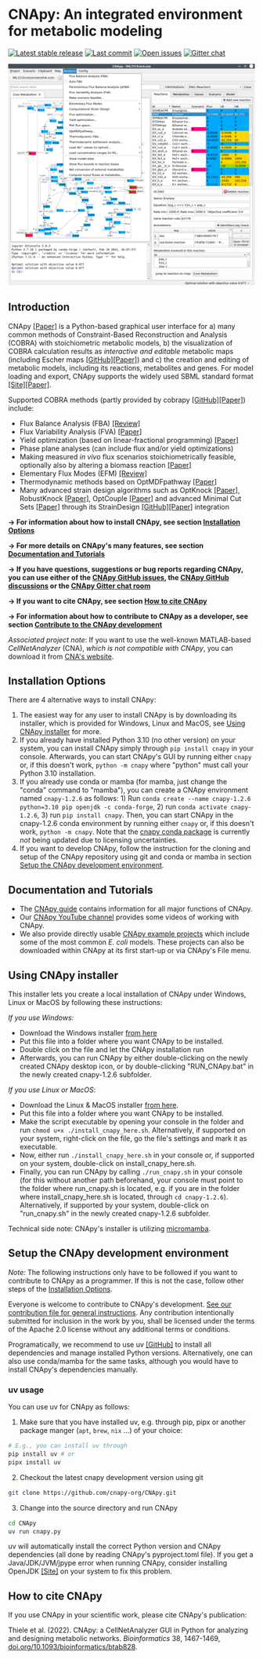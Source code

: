 # CNApy: An integrated environment for metabolic modeling

[![Latest stable release](https://flat.badgen.net/github/release/cnapy-org/cnapy/stable)](https://github.com/cnapy-org/CNApy/releases/latest)
[![Last commit](https://flat.badgen.net/github/last-commit/cnapy-org/cnapy)](https://github.com/cnapy-org/CNApy/commits/master)
[![Open issues](https://flat.badgen.net/github/open-issues/cnapy-org/cnapy)](https://github.com/cnapy-org/CNApy/issues)
[![Gitter chat](https://flat.badgen.net/gitter/members/cnapy-org/community)](https://gitter.im/cnapy-org/community)

![CNApy screenshot](screenshot.png)

## Introduction

CNApy [[Paper]](https://doi.org/10.1093/bioinformatics/btab828) is a Python-based graphical user interface for a) many common methods of Constraint-Based Reconstruction and Analysis (COBRA) with stoichiometric metabolic models, b) the visualization of COBRA calculation results as *interactive and editable* metabolic maps (including Escher maps [[GitHub]](https://escher.github.io/#/)[[Paper]](<https://doi.org/10.1371/journal.pcbi.1004321>)) and c) the creation and editing of metabolic models, including its reactions, metabolites and genes. For model loading and export, CNApy supports the widely used SBML standard format [[Site]](https://sbml.org/)[[Paper]](https://www.embopress.org/doi/abs/10.15252/msb.20199110).

Supported COBRA methods (partly provided by cobrapy [[GitHub]](https://github.com/opencobra/cobrapy)[[Paper]](https://doi.org/10.1186/1752-0509-7-74)) include:

- Flux Balance Analysis (FBA) [[Review]](https://doi.org/10.1038/nbt.1614)
- Flux Variability Analysis (FVA) [[Paper]](https://doi.org/10.1016/j.ymben.2003.09.002)
- Yield optimization (based on linear-fractional programming) [[Paper]](https://doi.org/10.1016/j.ymben.2018.02.001)
- Phase plane analyses (can include flux and/or yield optimizations)
- Making measured *in vivo* flux scenarios stoichiometrically feasible, optionally also by altering a biomass reaction [[Paper]](https://academic.oup.com/bioinformatics/article/39/10/btad600/7284109)
- Elementary Flux Modes (EFM) [[Review]](https://analyticalsciencejournals.onlinelibrary.wiley.com/doi/full/10.1002/biot.201200269)
- Thermodynamic methods based on OptMDFpathway [[Paper]](https://doi.org/10.1371/journal.pcbi.1006492)
- Many advanced strain design algorithms such as OptKnock [[Paper]](https://doi.org/10.1002/bit.10803), RobustKnock [[Paper]](https://doi.org/10.1093/bioinformatics/btp704), OptCouple [[Paper]](https://doi.org/10.1016/j.mec.2019.e00087) and advanced Minimal Cut Sets [[Paper]](https://doi.org/10.1371/journal.pcbi.1008110) through its StrainDesign [[GitHub]](https://github.com/klamt-lab/straindesign)[[Paper]](https://doi.org/10.1093/bioinformatics/btac632) integration

**→ For information about how to install CNApy, see section [Installation Options](#installation-options)**

**→ For more details on CNApy's many features, see section [Documentation and Tutorials](#documentation-and-tutorials)**

**→ If you have questions, suggestions or bug reports regarding CNApy, you can use either of the [CNApy GitHub issues](https://github.com/cnapy-org/CNApy/issues), the [CNApy GitHub discussions](https://github.com/cnapy-org/CNApy/discussions) or the [CNApy Gitter chat room](https://gitter.im/cnapy-org/community)**

**→ If you want to cite CNApy, see section [How to cite CNApy](#how-to-cite-cnapy)**

**→ For information about how to contribute to CNApy as a developer, see section [Contribute to the CNApy development](#contribute-to-the-cnapy-development)**

*Associated project note*: If you want to use the well-known MATLAB-based *CellNetAnalyzer* (CNA), *which is not compatible with CNApy*, you can download it from [CNA's website](https://www2.mpi-magdeburg.mpg.de/projects/cna/cna.html).

## Installation Options

There are 4 alternative ways to install CNApy:

1. The easiest way for any user to install CNApy is by downloading its installer, which is provided for Windows, Linux and MacOS, see [Using CNApy installer](#using-cnapy-installer) for more.
2. If you already have installed Python 3.10 (no other version) on your system, you can install CNApy simply through ```pip install cnapy``` in your console. Afterwards, you can start CNApy's GUI by running either ```cnapy``` or, if this doesn't work, ```python -m cnapy``` where "python" must call your Python 3.10 installation.
3. If you already use conda or mamba (for mamba, just change the "conda" command to "mamba"), you can create a CNApy environment named ```cnapy-1.2.6``` as follows: 1) Run ```conda create --name cnapy-1.2.6 python=3.10 pip openjdk -c conda-forge```, 2) run ```conda activate cnapy-1.2.6```, 3) run ```pip install cnapy```. Then, you can start CNApy in the cnapy-1.2.6 conda environment by running either ```cnapy``` or, if this doesn't work, ```python -m cnapy```. Note that the [cnapy conda package](https://anaconda.org/cnapy/cnapy) is currently *not* being updated due to licensing uncertainties.
4. If you want to develop CNApy, follow the instruction for the cloning and setup of the CNApy repository using git and conda or mamba in section [Setup the CNApy development environment](#setup-the-cnapy-development-environment).

## Documentation and Tutorials

- The [CNApy guide](https://cnapy-org.github.io/CNApy-guide/) contains information for all major functions of CNApy.
- Our [CNApy YouTube channel](https://www.youtube.com/channel/UCRIXSdzs5WnBE3_uukuNMlg) provides some videos of working with CNApy.
- We also provide directly usable [CNApy example projects](https://github.com/cnapy-org/CNApy-projects/releases/latest) which include some of the most common *E. coli* models. These projects can also be downloaded within CNApy at its first start-up or via CNApy's File menu.


## Using CNApy installer

This installer lets you create a local installation of CNApy under Windows, Linux or MacOS by following these instructions:

*If you use Windows:*

- Download the Windows installer [from here](https://github.com/cnapy-org/CNApy/releases/download/v1.2.6/install_cnapy_here.bat)
- Put this file into a folder where you want CNApy to be installed.
- Double click on the file and let the CNApy installation run
- Afterwards, you can run CNApy by either double-clicking on the newly created CNApy desktop icon, or by double-clicking "RUN_CNApy.bat" in the newly created cnapy-1.2.6 subfolder.

*If you use Linux or MacOS*:

- Download the Linux & MacOS installer [from here](https://github.com/cnapy-org/CNApy/releases/download/v1.2.6/install_cnapy_here.sh).
- Put this file into a folder where you want CNApy to be installed.
- Make the script executable by opening your console in the folder and run ```chmod u+x ./install_cnapy_here.sh```. Alternatively, if supported on your system, right-click on the file, go the file's settings and mark it as executable.
- Now, either run ```./install_cnapy_here.sh``` in your console or, if supported on your system, double-click on install_cnapy_here.sh.
- Finally, you can run CNApy by calling ```./run_cnapy.sh``` in your console (for this without another path beforehand, your console must point to the folder where run_cnapy.sh is located, e.g. if you are in the folder where install_cnapy_here.sh is located, through ```cd cnapy-1.2.6```). Alternatively, if supported by your system, double-click on "run_cnapy.sh" in the newly created cnapy-1.2.6 subfolder.

Technical side note: CNApy's installer is utilizing [micromamba](https://mamba.readthedocs.io/en/latest/installation/micromamba-installation.html).

## Setup the CNApy development environment

*Note:* The following instructions only have to be followed if you want to contribute to CNApy as a programmer. If this is not the case, follow other steps of the [Installation Options](#installation-options).

Everyone is welcome to contribute to CNApy's development. [See our contribution file for general instructions](https://github.com/cnapy-org/CNApy/blob/master/CONTRIBUTING.md). Any contribution intentionally submitted for inclusion in the work by you, shall be licensed under the terms of the Apache 2.0 license without any additional terms or conditions.

Programatically, we recommend to use uv [[GitHub]](https://github.com/astral-sh/uv) to install all dependencies and manage installed Python versions. Alternatively, one can also use conda/mamba for the same tasks, although you would have to install CNApy's dependencies manually.

### uv usage
You can use uv for CNApy as follows:

1. Make sure that you have installed uv, e.g. through pip, pipx or another package manger (```apt```, ```brew```, ```nix``` ...) of your choice:

```sh
# E.g., you can install uv through
pip install uv # or
pipx install uv
```

2. Checkout the latest cnapy development version using git

```sh
git clone https://github.com/cnapy-org/CNApy.git
```

3. Change into the source directory and run CNApy

```sh
cd CNApy
uv run cnapy.py
```

uv will automatically install the correct Python version and CNApy dependencies (all done by reading CNApy's pyproject.toml file). If you get a Java/JDK/JVM/jpype error when running CNApy, consider installing OpenJDK [[Site]](https://openjdk.org/install/) on your system to fix this problem.

## How to cite CNApy

If you use CNApy in your scientific work, please cite CNApy's publication:

Thiele et al. (2022). CNApy: a CellNetAnalyzer GUI in Python for analyzing and designing metabolic networks.
*Bioinformatics* 38, 1467-1469, [doi.org/10.1093/bioinformatics/btab828](https://doi.org/10.1093/bioinformatics/btab828).
